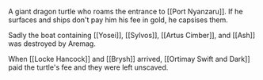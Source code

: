 A giant dragon turtle who roams the entrance to [[Port Nyanzaru]]. If he surfaces and ships don't pay him his fee in gold, he capsises them.

Sadly the boat containing [[Yosei]], [[Sylvos]], [[Artus Cimber]], and [[Ash]] was destroyed by Aremag.

When [[Locke Hancock]] and [[Brysh]] arrived, [[Ortimay Swift and Dark]] paid the turtle's fee and they were left unscaved.